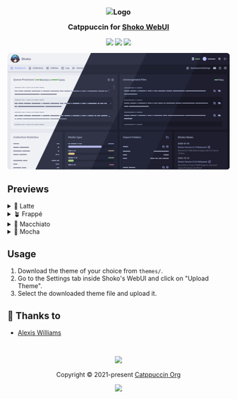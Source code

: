 <h3 align="center">
	<img src="https://raw.githubusercontent.com/catppuccin/catppuccin/main/assets/logos/exports/1544x1544_circle.png" width="100" alt="Logo"/><br/>
	<img src="https://raw.githubusercontent.com/catppuccin/catppuccin/main/assets/misc/transparent.png" height="30" width="0px"/>
	Catppuccin for <a href="https://shokoanime.com/">Shoko WebUI</a>
	<img src="https://raw.githubusercontent.com/catppuccin/catppuccin/main/assets/misc/transparent.png" height="30" width="0px"/>
</h3>

<p align="center">
	<a href="https://github.com/typedrat/catppuccin-shoko-webui/stargazers"><img src="https://img.shields.io/github/stars/typedrat/catppuccin-shoko-webui?colorA=363a4f&colorB=b7bdf8&style=for-the-badge"></a>
	<a href="https://github.com/typedrat/catppuccin-shoko-webui/issues"><img src="https://img.shields.io/github/issues/typedrat/catppuccin-shoko-webui?colorA=363a4f&colorB=f5a97f&style=for-the-badge"></a>
	<a href="https://github.com/typedrat/catppuccin-shoko-webui/contributors"><img src="https://img.shields.io/github/contributors/typedrat/catppuccin-shoko-webui?colorA=363a4f&colorB=a6da95&style=for-the-badge"></a>
</p>

<p align="center">
	<img src="./assets/preview.webp"/>
</p>

## Previews

<details>
<summary>🌻 Latte</summary>
<img src="./assets/latte.webp"/>
</details>
<details>
<summary>🪴 Frappé</summary>
<img src="./assets/frappe.webp"/>
</details>
<details>
<summary>🌺 Macchiato</summary>
<img src="./assets/macchiato.webp"/>
</details>
<details>
<summary>🌿 Mocha</summary>
<img src="./assets/mocha.webp"/>
</details>

## Usage

1. Download the theme of your choice from `themes/`.
2. Go to the Settings tab inside Shoko's WebUI and click on "Upload Theme".
3. Select the downloaded theme file and upload it.

## 💝 Thanks to

- [Alexis Williams](https://github.com/typedrat)

&nbsp;

<p align="center">
	<img src="https://raw.githubusercontent.com/catppuccin/catppuccin/main/assets/footers/gray0_ctp_on_line.svg?sanitize=true" />
</p>

<p align="center">
	Copyright &copy; 2021-present <a href="https://github.com/catppuccin" target="_blank">Catppuccin Org</a>
</p>

<p align="center">
	<a href="https://github.com/catppuccin/catppuccin/blob/main/LICENSE"><img src="https://img.shields.io/static/v1.svg?style=for-the-badge&label=License&message=MIT&logoColor=d9e0ee&colorA=363a4f&colorB=b7bdf8"/></a>
</p>
